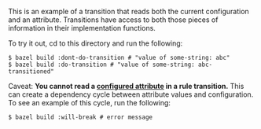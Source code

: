 This is an example of a transition that reads both the current configuration and
an attribute. Transitions have access to both those pieces of information in their
implementation functions.

To try it out, cd to this directory and run the following:
```
$ bazel build :dont-do-transition # "value of some-string: abc"
$ bazel build :do-transition # "value of some-string: abc-transitioned"
```

Caveat: <b>You cannot read a 
[configured attribute](https://docs.bazel.build/versions/master/configurable-attributes.html)
in a rule transition.</b> This can create a dependency cycle between attribute 
values and configuration. To see an example of this cycle, run the following:
```
$ bazel build :will-break # error message
```
